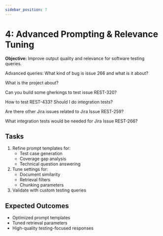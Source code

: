 ```yaml
---
sidebar_position: 7
---
```


# 4: Advanced Prompting & Relevance Tuning

**Objective:** Improve output quality and relevance for software testing queries.

Advanced queries:
What kind of bug is issue 266 and what is it about?

What is the project about?


Can you build some gherkings to test issue REST-320?


How to test REST-433? Should I do integration tests?


Are there other Jira issues related to Jira Issue REST-259?

What integration tests would be needed for Jira Issue REST-266?



## Tasks
1. Refine prompt templates for:
   - Test case generation
   - Coverage gap analysis
   - Technical question answering
2. Tune settings for:
   - Document similarity
   - Retrieval filters
   - Chunking parameters
3. Validate with custom testing queries

## Expected Outcomes
- Optimized prompt templates
- Tuned retrieval parameters
- High-quality testing-focused responses 